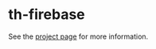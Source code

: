 th-firebase
================

See the [project page](http://thelmanews.github.io/thelma-component-demo/) for more information.
